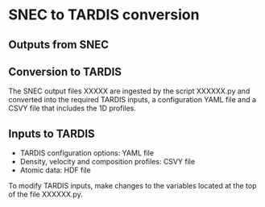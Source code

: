 # SNEC to TARDIS conversion

## Outputs from SNEC

## Conversion to TARDIS

The SNEC output files XXXXX are ingested by the script XXXXXX.py and converted
into the required TARDIS inputs, a configuration YAML file and a CSVY file that
includes the 1D profiles.

## Inputs to TARDIS

- TARDIS configuration options: YAML file
- Density, velocity and composition profiles: CSVY file
- Atomic data: HDF file

To modify TARDIS inputs, make changes to the variables located at the top of the
file XXXXXX.py.